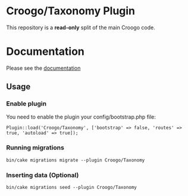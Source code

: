 # Croogo/Taxonomy Plugin

This repository is a **read-only** split of the main Croogo code.

# Documentation

Please see the [documentation](http://docs.croogo.org/3.0)

## Usage

### Enable plugin

You need to enable the plugin your config/bootstrap.php file:

```
Plugin::load('Croogo/Taxonomy', ['bootstrap' => false, 'routes' => true, 'autoload' => true]);
```

### Running migrations

```
bin/cake migrations migrate --plugin Croogo/Taxonomy
```

### Inserting data (Optional)

```
bin/cake migrations seed --plugin Croogo/Taxonomy
```
